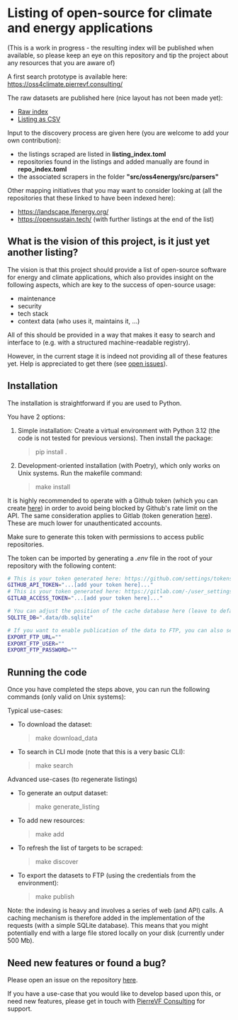 # Listing of open-source for climate and energy applications

(This is a work in progress - the resulting index will be published when available, so please keep an eye on this repository and tip the project about any resources that you are aware of)

A first search prototype is available here: https://oss4climate.pierrevf.consulting/ 

The raw datasets are published here (nice layout has not been made yet):

- [Raw index](https://data.pierrevf.consulting/oss4energy/summary.toml)
- [Listing as CSV](https://data.pierrevf.consulting/oss4energy/listing_data.csv)

Input to the discovery process are given here (you are welcome to add your own contribution):
- the listings scraped are listed in **listing_index.toml** 
- repositories found in the listings and added manually are found in **repo_index.toml**  
- the associated scrapers in the folder **"src/oss4energy/src/parsers"**

Other mapping initiatives that you may want to consider looking at (all the repositories that these linked to have been indexed here):

- https://landscape.lfenergy.org/
- https://opensustain.tech/ (with further listings at the end of the list)



## What is the vision of this project, is it just yet another listing?

The vision is that this project should provide a list of open-source software for energy and climate applications, which also provides insight on the following aspects, which are key to the success of open-source usage:

- maintenance
- security
- tech stack
- context data (who uses it, maintains it, ...)


All of this should be provided in a way that makes it easy to search and interface to (e.g. with a structured machine-readable registry).

However, in the current stage it is indeed not providing all of these features yet. Help is appreciated to get there (see [open issues](https://github.com/Pierre-VF/oss4energy/issues)).


## Installation

The installation is straightforward if you are used to Python.


You have 2 options:

1. Simple installation:
    Create a virtual environment with Python 3.12 (the code is not tested for previous versions). Then install the package:
    > pip install .

2. Development-oriented installation (with Poetry), which only works on Unix systems. Run the makefile command:
    > make install

It is highly recommended to operate with a Github token (which you can create [here](https://github.com/settings/tokens/new)) 
in order to avoid being blocked by Github's rate limit on the API. The same consideration applies to Gitlab (token generation [here](https://gitlab.com/-/user_settings/personal_access_tokens)). These are much lower for unauthenticated accounts.

Make sure to generate this token with permissions to access public repositories.

The token can be imported by generating a *.env* file in the root of your repository with the following content:

```bash
# This is your token generated here: https://github.com/settings/tokens/new
GITHUB_API_TOKEN="...[add your token here]..."
# This is your token generated here: https://gitlab.com/-/user_settings/personal_access_tokens
GITLAB_ACCESS_TOKEN="...[add your token here]..."

# You can adjust the position of the cache database here (leave to default if you don't need adjustment)
SQLITE_DB=".data/db.sqlite"

# If you want to enable publication of the data to FTP, you can also set these variables
EXPORT_FTP_URL=""
EXPORT_FTP_USER=""
EXPORT_FTP_PASSWORD=""
```

## Running the code

Once you have completed the steps above, you can run the following commands (only valid on Unix systems):

Typical use-cases:

- To download the dataset:
    > make download_data
- To search in CLI mode (note that this is a very basic CLI):
    > make search


Advanced use-cases (to regenerate listings)

- To generate an output dataset:
    > make generate_listing
- To add new resources:
    > make add
- To refresh the list of targets to be scraped:
    > make discover
- To export the datasets to FTP (using the credentials from the environment):
    > make publish

Note: the indexing is heavy and involves a series of web (and API) calls. A caching mechanism is therefore added in the implementation of the requests (with a simple SQLite database). This means that you might potentially end with a large file stored locally on your disk (currently under 500 Mb).

## Need new features or found a bug?

Please open an issue on the repository [here](https://github.com/Pierre-VF/oss4energy/issues).

If you have a use-case that you would like to develop based upon this, or need new features, please get in touch with [PierreVF Consulting](https://www.pierrevf.consulting/) for support.
